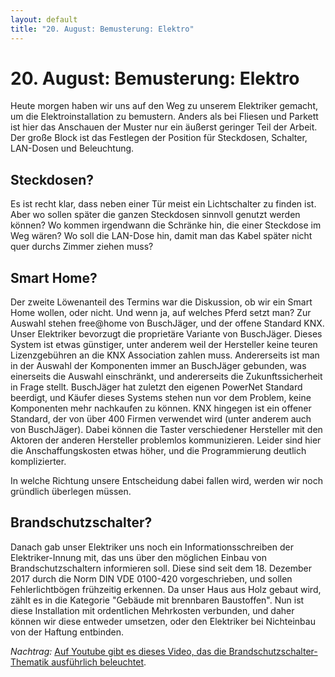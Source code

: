 ```yaml
---
layout: default
title: "20. August: Bemusterung: Elektro"
---
```


# 20. August: Bemusterung: Elektro

Heute morgen haben wir uns auf den Weg zu unserem Elektriker gemacht, um die Elektroinstallation zu bemustern. Anders als bei Fliesen und Parkett ist hier das Anschauen der Muster nur ein äußerst geringer Teil der Arbeit. Der große Block ist das Festlegen der Position für Steckdosen, Schalter, LAN-Dosen und Beleuchtung.

## Steckdosen?

Es ist recht klar, dass neben einer Tür meist ein Lichtschalter zu finden ist. Aber wo sollen später die ganzen Steckdosen sinnvoll genutzt werden können? Wo kommen irgendwann die Schränke hin, die einer Steckdose im Weg wären? Wo soll die LAN-Dose hin, damit man das Kabel später nicht quer durchs Zimmer ziehen muss?

## Smart Home?

Der zweite Löwenanteil des Termins war die Diskussion, ob wir ein Smart Home wollen, oder nicht. Und wenn ja, auf welches Pferd setzt man? Zur Auswahl stehen free@home von BuschJäger, und der offene Standard KNX.
Unser Elektriker bevorzugt die proprietäre Variante von BuschJäger. Dieses System ist etwas günstiger, unter anderem weil der Hersteller keine teuren Lizenzgebühren an die KNX Association zahlen muss. Andererseits ist man in der Auswahl der Komponenten immer an BuschJäger gebunden, was einerseits die Auswahl einschränkt, und andererseits die Zukunftssicherheit in Frage stellt. BuschJäger hat zuletzt den eigenen PowerNet Standard beerdigt, und Käufer dieses Systems stehen nun vor dem Problem, keine Komponenten mehr nachkaufen zu können.
KNX hingegen ist ein offener Standard, der von über 400 Firmen verwendet wird (unter anderem auch von BuschJäger). Dabei können die Taster verschiedener Hersteller mit den Aktoren der anderen Hersteller problemlos kommunizieren. Leider sind hier die Anschaffungskosten etwas höher, und die Programmierung deutlich komplizierter.

In welche Richtung unsere Entscheidung dabei fallen wird, werden wir noch gründlich überlegen müssen.

## Brandschutzschalter?

Danach gab unser Elektriker uns noch ein Informationsschreiben der Elektriker-Innung mit, das uns über den möglichen Einbau von Brandschutzschaltern informieren soll. Diese sind seit dem 18. Dezember 2017 durch die Norm DIN VDE 0100-420 vorgeschrieben, und sollen Fehlerlichtbögen frühzeitig erkennen. Da unser Haus aus Holz gebaut wird, zählt es in die Kategorie "Gebäude mit brennbaren Baustoffen".
Nun ist diese Installation mit ordentlichen Mehrkosten verbunden, und daher können wir diese entweder umsetzen, oder den Elektriker bei Nichteinbau von der Haftung entbinden.

*Nachtrag:* [Auf Youtube gibt es dieses Video, das die Brandschutzschalter-Thematik ausführlich beleuchtet](https://www.youtube.com/watch?v=Beo9U4xteJM).
